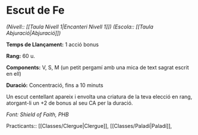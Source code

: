 # Escut de Fe

*(Nivell:: [[Taula Nivell 1|Encanteri Nivell 1]]) (Escola:: [[Taula Abjuració|Abjuració]])*

**Temps de Llançament:** 1 acció bonus

**Rang:** 60 u.

**Components:** V, S, M (un petit pergamí amb una mica de text sagrat escrit en ell)

**Duració:** Concentració, fins a 10 minuts

Un escut centellant apareix i envolta una criatura de la teva elecció en rang, atorgant-li un +2 de bonus al seu CA per la duració.


*Font: Shield of Faith, PHB*



Practicants:: [[Classes/Clergue|Clergue]], [[Classes/Paladí|Paladí]],